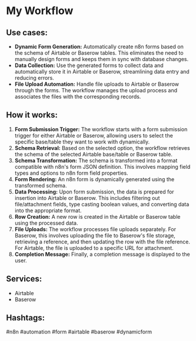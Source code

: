 # My Workflow

## Use cases:
- **Dynamic Form Generation:** Automatically create n8n forms based on the schema of Airtable or Baserow tables. This eliminates the need to manually design forms and keeps them in sync with database changes.
- **Data Collection:** Use the generated forms to collect data and automatically store it in Airtable or Baserow, streamlining data entry and reducing errors.
- **File Upload Automation:** Handle file uploads to Airtable or Baserow through the forms. The workflow manages the upload process and associates the files with the corresponding records.

## How it works:
1. **Form Submission Trigger:** The workflow starts with a form submission trigger for either Airtable or Baserow, allowing users to select the specific base/table they want to work with dynamically.
2. **Schema Retrieval:** Based on the selected option, the workflow retrieves the schema of the selected Airtable base/table or Baserow table.
3. **Schema Transformation:** The schema is transformed into a format compatible with n8n's form JSON definition.  This involves mapping field types and options to n8n form field properties.
4. **Form Rendering:** An n8n form is dynamically generated using the transformed schema.
5. **Data Processing:** Upon form submission, the data is prepared for insertion into Airtable or Baserow. This includes filtering out file/attachment fields, type casting boolean values, and converting data into the appropriate format.
6. **Row Creation:**  A new row is created in the Airtable or Baserow table using the processed data.
7. **File Uploads:** The workflow processes file uploads separately. For Baserow, this involves uploading the file to Baserow's file storage, retrieving a reference, and then updating the row with the file reference. For Airtable, the file is uploaded to a specific URL for attachment.
8. **Completion Message:** Finally, a completion message is displayed to the user.

## Services:
- Airtable
- Baserow

## Hashtags:
#n8n #automation #form #airtable #baserow #dynamicform
